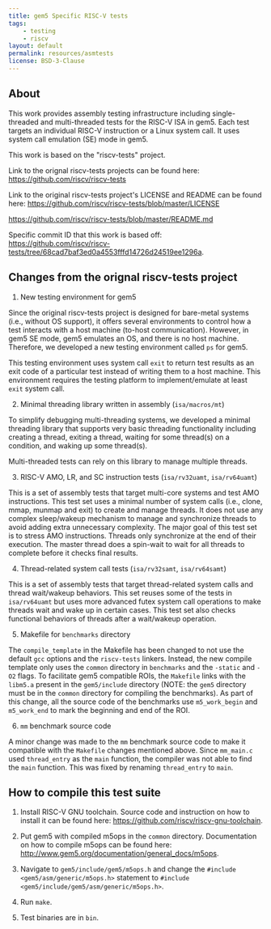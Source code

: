 ```yaml
---
title: gem5 Specific RISC-V tests
tags:
    - testing
    - riscv
layout: default
permalink: resources/asmtests
license: BSD-3-Clause
---
```


About
-----

This work provides assembly testing infrastructure including single-threaded
and multi-threaded tests for the RISC-V ISA in gem5. Each test targets an
individual RISC-V instruction or a Linux system call. It uses system call
emulation (SE) mode in gem5.

This work is based on the "riscv-tests" project.

Link to the orignal riscv-tests projects can be found here:
  <https://github.com/riscv/riscv-tests>

Link to the original riscv-tests project's LICENSE and README can be found
here:
  <https://github.com/riscv/riscv-tests/blob/master/LICENSE>

  <https://github.com/riscv/riscv-tests/blob/master/README.md>

Specific commit ID that this work is based off: <https://github.com/riscv/riscv-tests/tree/68cad7baf3ed0a4553fffd14726d24519ee1296a>.

Changes from the orignal riscv-tests project
--------------------------------------------

1. New testing environment for gem5

Since the original riscv-tests project is designed for bare-metal systems (i.e.,
without OS support), it offers several environments to control how a test
interacts with a host machine (to-host communication). However, in gem5 SE
mode, gem5 emulates an OS, and there is no host machine. Therefore, we
developed a new testing environment called `ps` for gem5.

This testing environment uses system call `exit` to return test results as an
exit code of a particular test instead of writing them to a host machine. This
environment requires the testing platform to implement/emulate at least `exit`
system call.

2. Minimal threading library written in assembly (`isa/macros/mt`)

To simplify debugging multi-threading systems, we developed a minimal threading
library that supports very basic threading functionality including creating a
thread, exiting a thread, waiting for some thread(s) on a condition, and waking
up some thread(s).

Multi-threaded tests can rely on this library to manage multiple threads.

3. RISC-V AMO, LR, and SC instruction tests (`isa/rv32uamt`, `isa/rv64uamt`)

This is a set of assembly tests that target multi-core systems and test AMO
instructions. This test set uses a minimal number of system calls (i.e., clone,
mmap, munmap and exit) to create and manage threads.  It does not use any
complex sleep/wakeup mechanism to manage and synchronize threads to avoid
adding extra unnecessary complexity. The major goal of this test set is to
stress AMO instructions. Threads only synchronize at the end of their
execution. The master thread does a spin-wait to wait for all threads to
complete before it checks final results.

4. Thread-related system call tests (`isa/rv32samt`, `isa/rv64samt`)

This is a set of assembly tests that target thread-related system calls and
thread wait/wakeup behaviors. This set reuses some of the tests in
`isa/rv64uamt` but uses more advanced futex system call operations to make
threads wait and wake up in certain cases. This test set also checks functional
behaviors of threads after a wait/wakeup operation.

5. Makefile for `benchmarks` directory

The `compile_template` in the Makefile has been changed to not use
the default `gcc` options and the `riscv-tests` linkers.
Instead, the new compile template only uses the `common` directory in `benchmarks` and the `-static` and `-O2` flags.
To facilitate gem5 compatible ROIs, the `Makefile` links with the `libm5.a` present in the `gem5/include` directory
(NOTE: the `gem5` directory must be in the `common` directory for compiling the benchmarks).
As part of this change, all the source code of the benchmarks use `m5_work_begin` and `m5_work_end` to mark the beginning and end of the ROI.

6. `mm` benchmark source code

A minor change was made to the `mm` benchmark source code to make it
compatible with the `Makefile` changes mentioned above.
Since `mm_main.c` used `thread_entry` as the `main` function,
the compiler was not able to find the `main` function.
This was fixed by renaming `thread_entry` to `main`.

How to compile this test suite
------------------------------

1. Install RISC-V GNU toolchain. Source code and instruction on how to install
it can be found here: <https://github.com/riscv/riscv-gnu-toolchain>.

2. Put gem5 with compiled m5ops in the `common` directory. Documentation on how to compile m5ops can be found here: <http://www.gem5.org/documentation/general_docs/m5ops>.

3. Navigate to `gem5/include/gem5/m5ops.h` and change the `#include <gem5/asm/generic/m5ops.h>` statement to `#include <gem5/include/gem5/asm/generic/m5ops.h>`.

4. Run `make`.

5. Test binaries are in `bin`.

